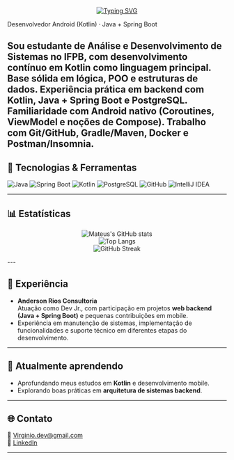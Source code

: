 <p align="center">
  <a href="https://git.io/typing-svg">
    <img src="https://readme-typing-svg.demolab.com?font=Fira+Code&size=26&pause=1200&center=true&vCenter=true&width=850&lines=Mateus+Virginio;Backend+Developer+%F0%9F%9A%80" alt="Typing SVG" />
  </a>
</p>

<p>Desenvolvedor Android (Kotlin) · Java + Spring Boot</small></p>

Sou estudante de Análise e Desenvolvimento de Sistemas no IFPB, com desenvolvimento contínuo em Kotlin como linguagem principal. Base sólida em lógica, POO e estruturas de dados. Experiência prática em backend com Kotlin, Java + Spring Boot e PostgreSQL. Familiaridade com Android nativo (Coroutines, ViewModel e noções de Compose). Trabalho com Git/GitHub, Gradle/Maven, Docker e Postman/Insomnia. 
---

## 🚀 Tecnologias & Ferramentas  

![Java](https://img.shields.io/badge/Java-ED8B00?style=for-the-badge&logo=openjdk&logoColor=white) ![Spring Boot](https://img.shields.io/badge/Spring_Boot-6DB33F?style=for-the-badge&logo=springboot&logoColor=white) ![Kotlin](https://img.shields.io/badge/Kotlin-7F52FF?style=for-the-badge&logo=kotlin&logoColor=white) ![PostgreSQL](https://img.shields.io/badge/PostgreSQL-316192?style=for-the-badge&logo=postgresql&logoColor=white) ![GitHub](https://img.shields.io/badge/GitHub-181717?style=for-the-badge&logo=github&logoColor=white) ![IntelliJ IDEA](https://img.shields.io/badge/IntelliJ_IDEA-000000?style=for-the-badge&logo=intellij-idea&logoColor=white)

---

## 📊 Estatísticas  
<div align="center">

![Mateus's GitHub stats](https://github-readme-stats.vercel.app/api?username=mateusvirginio&show_icons=true&theme=tokyonight&count_private=true)  
![Top Langs](https://github-readme-stats.vercel.app/api/top-langs/?username=mateusvirginio&layout=compact&theme=tokyonight)  
![GitHub Streak](https://github-readme-streak-stats.herokuapp.com?user=mateusvirginio&theme=tokyonight&count_private=true)  
</div>
---

## 📝 Experiência  

- **Anderson Rios Consultoria**  
  Atuação como Dev Jr., com participação em projetos **web backend (Java + Spring Boot)** e pequenas contribuições em mobile.  
- Experiência em manutenção de sistemas, implementação de funcionalidades e suporte técnico em diferentes etapas do desenvolvimento.  

---

## 🎯 Atualmente aprendendo  
- Aprofundando meus estudos em **Kotlin** e desenvolvimento mobile.  
- Explorando boas práticas em **arquitetura de sistemas backend**.  

---

## 🌐 Contato  

📧 [Virginio.dev@gmail.com](mailto:Virginio.dev@gmail.com)  
🔗 [LinkedIn](https://www.linkedin.com/in/mateusvirginio)  

---
